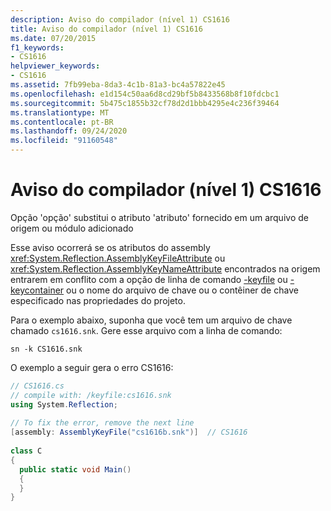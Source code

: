 ```yaml
---
description: Aviso do compilador (nível 1) CS1616
title: Aviso do compilador (nível 1) CS1616
ms.date: 07/20/2015
f1_keywords:
- CS1616
helpviewer_keywords:
- CS1616
ms.assetid: 7fb99eba-8da3-4c1b-81a3-bc4a57822e45
ms.openlocfilehash: e1d154c50aa6d8cd29bf5b8433568b8f10fdcbc1
ms.sourcegitcommit: 5b475c1855b32cf78d2d1bbb4295e4c236f39464
ms.translationtype: MT
ms.contentlocale: pt-BR
ms.lasthandoff: 09/24/2020
ms.locfileid: "91160548"
---
```

# <a name="compiler-warning-level-1-cs1616"></a>Aviso do compilador (nível 1) CS1616

Opção 'opção' substitui o atributo 'atributo' fornecido em um arquivo de origem ou módulo adicionado  
  
 Esse aviso ocorrerá se os atributos do assembly <xref:System.Reflection.AssemblyKeyFileAttribute> ou <xref:System.Reflection.AssemblyKeyNameAttribute> encontrados na origem entrarem em conflito com a opção de linha de comando [-keyfile](../compiler-options/keyfile-compiler-option.md) ou [-keycontainer](../compiler-options/keycontainer-compiler-option.md) ou o nome do arquivo de chave ou o contêiner de chave especificado nas propriedades do projeto.  
  
 Para o exemplo abaixo, suponha que você tem um arquivo de chave chamado `cs1616.snk`. Gere esse arquivo com a linha de comando:  
  
```console  
sn -k CS1616.snk  
```  
  
 O exemplo a seguir gera o erro CS1616:  
  
```csharp  
// CS1616.cs  
// compile with: /keyfile:cs1616.snk  
using System.Reflection;  
  
// To fix the error, remove the next line  
[assembly: AssemblyKeyFile("cs1616b.snk")]  // CS1616  
  
class C  
{  
  public static void Main()  
  {  
  }  
}  
```
